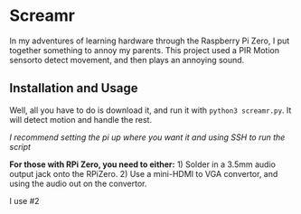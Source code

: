 # Screamr

In my adventures of learning hardware through the Raspberry Pi Zero, I put together something to annoy my parents. This project used a PIR Motion sensorto detect movement, and then plays an annoying sound.

## Installation and Usage

Well, all you have to do is download it, and run it with ``python3 screamr.py``. It will detect motion and handle the rest.

*I recommend setting the pi up where you want it and using SSH to run the script*

**For those with RPi Zero, you need to either:**
    1) Solder in a 3.5mm audio output jack onto the RPiZero.
    2) Use a mini-HDMI to VGA convertor, and using the audio out on the convertor.

I use \#2
